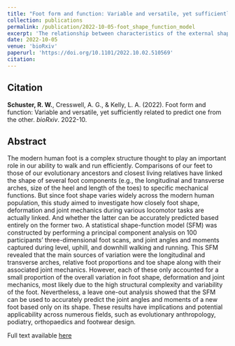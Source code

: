 ```yaml
---
title: "Foot form and function: Variable and versatile, yet sufficiently related to predict one from the other"
collection: publications
permalink: /publication/2022-10-05-foot_shape_function_model
excerpt: 'The relationship between characteristics of the external shape of healthy human feet and their mechanical interaction with the ground during locomotion was investigated by constructing a statistical shape-function model.'
date: 2022-10-05
venue: 'bioRxiv'
paperurl: 'https://doi.org/10.1101/2022.10.02.510569'
citation: 
---
```

## Citation
**Schuster, R. W.**, Cresswell, A. G., & Kelly, L. A. (2022). Foot form and function: Variable and versatile, yet sufficiently related to predict one from the other. *bioRxiv*. 2022-10.

## Abstract  
The modern human foot is a complex structure thought to play an important role in our ability to walk and run efficiently. Comparisons of our feet to those of our evolutionary ancestors and closest living relatives have linked the shape of several foot components (e.g., the longitudinal and transverse arches, size of the heel and length of the toes) to specific mechanical functions. But since foot shape varies widely across the modern human population, this study aimed to investigate how closely foot shape, deformation and joint mechanics during various locomotor tasks are actually linked. And whether the latter can be accurately predicted based entirely on the former two. A statistical shape-function model (SFM) was constructed by performing a principal component analysis on 100 participants’ three-dimensional foot scans, and joint angles and moments captured during level, uphill, and downhill walking and running. This SFM revealed that the main sources of variation were the longitudinal and transverse arches, relative foot proportions and toe shape along with their associated joint mechanics. However, each of these only accounted for a small proportion of the overall variation in foot shape, deformation and joint mechanics, most likely due to the high structural complexity and variability of the foot. Nevertheless, a leave one-out analysis showed that the SFM can be used to accurately predict the joint angles and moments of a new foot based only on its shape. These results have implications and potential applicability across numerous fields, such as evolutionary anthropology, podiatry, orthopaedics and footwear design.  
  
  
Full text available [here](https://doi.org/10.1101/2022.10.02.510569)
